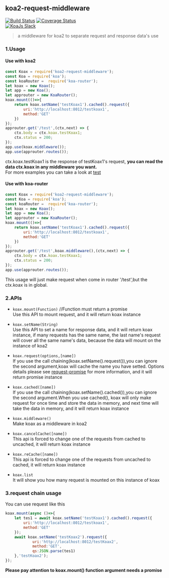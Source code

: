 ## koa2-request-middleware
[![Build Status](https://travis-ci.org/xtx1130/koa2-request-middleware.svg?branch=master)](https://travis-ci.org/xtx1130/koa2-request-middleware)
[![Coverage Status](https://coveralls.io/repos/github/xtx1130/koa2-request-middleware/badge.svg?branch=master)](https://coveralls.io/github/xtx1130/koa2-request-middleware?branch=master)  
<a href="https://communityinviter.com/apps/koa-js/koajs" rel="KoaJs Slack Community">![KoaJs Slack](https://img.shields.io/badge/Koa.Js-Slack%20Channel-Slack.svg?longCache=true&style=for-the-badge)</a>
> a middleware for koa2 to separate request and response data's use

### 1.Usage

#### Use with koa2

```js
const Koax = require('koa2-request-middleware');
const Koa = require('koa');
const koaRouter =  require('koa-router');
let koax = new Koax();
let app = new Koa();
let approuter = new KoaRouter();
koax.mount(()=>{
	return koax.setName('testKoax1').cached().request({
		uri:'http://localhost:8012/testkoax1',
		method:'GET'
	})
});
approuter.get('/test',(ctx,next) => {
	ctx.body = ctx.koax.testKoax1;
	ctx.status = 200;
});
app.use(koax.middleware());
app.use(approuter.routes());
```
ctx.koax.testKoax1 is the response of testKoax1's request, <b>you can read the data ctx.koax in any middleware you want.</b>  
For more examples you can take a look at [test](https://github.com/xtx1130/koax-request/blob/master/test/test.js)

#### Use with koa-router

```js
const Koax = require('koa2-request-middleware');
const Koa = require('koa');
const koaRouter =  require('koa-router');
let koax = new Koax();
let app = new Koa();
let approuter = new KoaRouter();
koax.mount(()=>{
	return koax.setName('testKoax1').cached().request({
		uri:'http://localhost:8012/testkoax1',
		method:'GET'
	})
});
approuter.get('/test',koax.middleware(),(ctx,next) => {
	ctx.body = ctx.koax.testKoax1;
	ctx.status = 200;
});
app.use(approuter.routes());
```
This usage will just make request when come in router '/test',but the ctx.koax is in global.

### 2.APIs

+ `koax.mount(Function)` //Function must return a promise  
Use this API to mount request, and it will return koax instance

+ `koax.setName(String)`  
Use this API to set a name for response data, and it will return koax instance, if many requests has the same name, the last name's request will cover all the same name's data, because the data will mount on the instance of koa2

+ `koax.request(options,[name])`  
If you use the call chaining(koax.setName().request()),you can ignore the second argument,koax will cache the name you have setted.
Options details please see [request-promise](https://github.com/request/request-promise) for more information, and it will return promise instance

+ `koax.cached([name])`  
If you use the call chaining(koax.setName().cached()),you can ignore the second argument.When you use cached(), koax will only make request for once time and store the data in memory, and next time will take the data in memory, and it will return koax instance

+ `koax.middleware()`  
Make koax as a middleware in koa2

+ `koax.cancelCache([name])`  
This api is forced to change one of the requests from cached to uncached, it will return koax instance

+ `koax.reCache([name])`  
This api is forced to change one of the requests from uncached to cached, it will return koax instance

+ `koax.list`  
It will show you how many request is mounted on this instance of koax

### 3.request chain usage

You can use request like this
```js
koax.mount(async ()=>{
	let tes1 = await koax.setName('testKoax1').cached().request({
		uri:'http://localhost:8012/testkoax1',
		method:'GET'
	});
	await koax.setName('testKoax2').request({
			uri:'http://localhost:8012/testKoax2',
			method:'GET',
			qs:JSON.parse(tes1)
	},'testKoax2');
});
```
<b>Please pay attention to koax.mount() function argument needs a promise </b>
